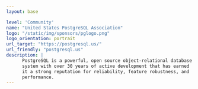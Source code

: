 ```yaml
---
layout: base

level: 'Community'
name: "United States PostgreSQL Association"
logo: "/static/img/sponsors/pglogo.png"
logo_orientation: portrait
url_target: "https://postgresql.us/"
url_friendly: "postgresql.us"
description: |
      PostgreSQL is a powerful, open source object-relational database 
      system with over 30 years of active development that has earned 
      it a strong reputation for reliability, feature robustness, and 
      performance.
---
```

